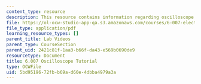 ```yaml
---
content_type: resource
description: This resource contains information regarding oscilloscope tutorial.
file: https://ol-ocw-studio-app-qa.s3.amazonaws.com/courses/6-007-electromagnetic-energy-from-motors-to-lasers-spring-2011/5bd9519672fbb69ad60e4dbba4979a3a_MIT6_007S11_lab1_scope.pdf
file_type: application/pdf
learning_resource_types: []
parent_title: Lab Videos
parent_type: CourseSection
parent_uid: 2421c81f-1aa3-b66f-da43-e569b0690de9
resourcetype: Document
title: 6.007 Oscilloscope Tutorial
type: OCWFile
uid: 5bd95196-72fb-b69a-d60e-4dbba4979a3a
---
```

